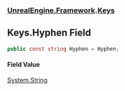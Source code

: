 ### [UnrealEngine.Framework](UnrealEngine_Framework.md 'UnrealEngine.Framework').[Keys](Keys.md 'UnrealEngine.Framework.Keys')
## Keys.Hyphen Field
```csharp
public const string Hyphen = Hyphen;
```
#### Field Value
[System.String](https://docs.microsoft.com/en-us/dotnet/api/System.String 'System.String')
